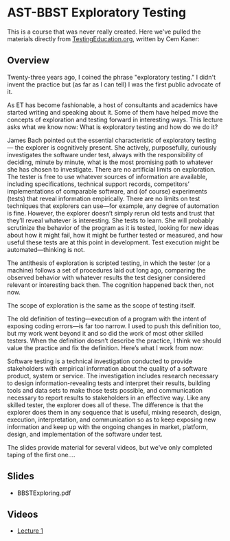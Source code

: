 # AST-BBST Exploratory Testing

This is a course that was never really created. Here we've pulled the materials directly from [TestingEducation.org](http://testingeducation.org/BBST/exploratory/), written by Cem Kaner:

## Overview
Twenty-three years ago, I coined the phrase "exploratory testing." I didn't invent the practice but (as far as I can tell) I was the first public advocate of it.

As ET has become fashionable, a host of consultants and academics have started writing and speaking about it. Some of them have helped move the concepts of exploration and testing forward in interesting ways. This lecture asks what we know now: What is exploratory testing and how do we do it?

James Bach pointed out the essential characteristic of exploratory testing — the explorer is cognitively present. She actively, purposefully, curiously investigates the software under test, always with the responsibility of deciding, minute by minute, what is the most promising path to whatever she has chosen to investigate. There are no artificial limits on exploration. The tester is free to use whatever sources of information are available, including specifications, technical support records, competitors’ implementations of comparable software, and (of course) experiments (tests) that reveal information empirically. There are no limits on test techniques that explorers can use—for example, any degree of automation is fine. However, the explorer doesn’t simply rerun old tests and trust that they’ll reveal whatever is interesting. She tests to learn. She will probably scrutinize the behavior of the program as it is tested, looking for new ideas about how it might fail, how it might be further tested or measured, and how useful these tests are at this point in development. Test execution might be automated—thinking is not.

The antithesis of exploration is scripted testing, in which the tester (or a machine) follows a set of procedures laid out long ago, comparing the observed behavior with whatever results the test designer considered relevant or interesting back then. The cognition happened back then, not now.

The scope of exploration is the same as the scope of testing itself.

The old definition of testing—execution of a program with the intent of exposing coding errors—is far too narrow. I used to push this definition too, but my work went beyond it and so did the work of most other skilled testers. When the definition doesn’t describe the practice, I think we should value the practice and fix the definition. Here’s what I work from now:

Software testing is a technical investigation conducted to provide stakeholders with empirical information about the quality of a software product, system or service.
The investigation includes research necessary to design information-revealing tests and interpret their results, building tools and data sets to make those tests possible, and communication necessary to report results to stakeholders in an effective way. Like any skilled tester, the explorer does all of these. The difference is that the explorer does them in any sequence that is useful, mixing research, design, execution, interpretation, and communication so as to keep exposing new information and keep up with the ongoing changes in market, platform, design, and implementation of the software under test.

The slides provide material for several videos, but we've only completed taping of the first one....

## Slides
- BBSTExploring.pdf

## Videos
- [Lecture 1](http://testingeducation.org/BBST/exploratory/BBSTExploring1.wmv)